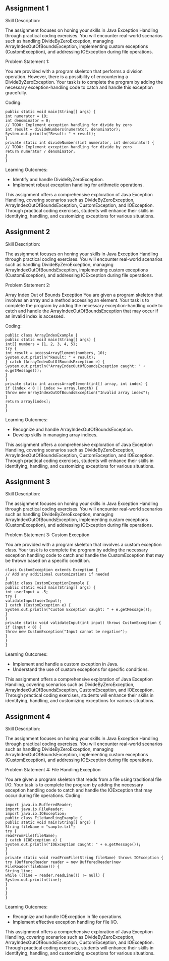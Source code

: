 ## Assignment 1

Skill Description:

The assignment focuses on honing your skills in Java Exception Handling through practical coding
exercises. You will encounter real-world scenarios such as handling DivideByZeroException, managing
ArrayIndexOutOfBoundsException, implementing custom exceptions (CustomException), and
addressing IOException during file operations.

Problem Statement 1:

You are provided with a program skeleton that performs a division operation. However, there is a
possibility of encountering a DivideByZeroException. Your task is to complete the program by adding
the necessary exception-handling code to catch and handle this exception gracefully.

Coding:

```public class DivideByZeroExample {
public static void main(String[] args) {
int numerator = 10;
int denominator = 0;
// TODO: Implement exception handling for divide by zero
int result = divideNumbers(numerator, denominator);
System.out.println("Result: " + result);
}
private static int divideNumbers(int numerator, int denominator) {
// TODO: Implement exception handling for divide by zero
return numerator / denominator;
}
}
```

Learning Outcomes:

- Identify and handle DivideByZeroException.
- Implement robust exception handling for arithmetic operations.

This assignment offers a comprehensive exploration of Java Exception Handling, covering scenarios
such as DivideByZeroException, ArrayIndexOutOfBoundsException, CustomException, and
IOException. Through practical coding exercises, students will enhance their skills in identifying,
handling, and customizing exceptions for various situations.


## Assignment 2
Skill Description:

The assignment focuses on honing your skills in Java Exception Handling through practical coding
exercises. You will encounter real-world scenarios such as handling DivideByZeroException, managing
ArrayIndexOutOfBoundsException, implementing custom exceptions (CustomException), and
addressing IOException during file operations.

Problem Statement 2: 

Array Index Out of Bounds Exception
You are given a program skeleton that involves an array and a method accessing an element. Your
task is to complete the program by adding the necessary exception-handling code to catch and
handle the ArrayIndexOutOfBoundsException that may occur if an invalid index is accessed.

Coding:
```
public class ArrayIndexExample {
public static void main(String[] args) {
int[] numbers = {1, 2, 3, 4, 5};
try {
int result = accessArrayElement(numbers, 10);
System.out.println("Result: " + result);
} catch (ArrayIndexOutOfBoundsException e) {
System.out.println("ArrayIndexOutOfBoundsException caught: " + e.getMessage());
}
}
private static int accessArrayElement(int[] array, int index) {
if (index < 0 || index >= array.length) {
throw new ArrayIndexOutOfBoundsException("Invalid array index");
}
return array[index];
}
}
```
Learning Outcomes:
- Recognize and handle ArrayIndexOutOfBoundsException.
- Develop skills in managing array indices.

This assignment offers a comprehensive exploration of Java Exception Handling, covering scenarios
such as DivideByZeroException, ArrayIndexOutOfBoundsException, CustomException, and
IOException. Through practical coding exercises, students will enhance their skills in identifying,
handling, and customizing exceptions for various situations.

## Assignment 3

Skill Description:

The assignment focuses on honing your skills in Java Exception Handling through practical coding
exercises. You will encounter real-world scenarios such as handling DivideByZeroException, managing
ArrayIndexOutOfBoundsException, implementing custom exceptions (CustomException), and
addressing IOException during file operations.

Problem Statement 3: Custom Exception

You are provided with a program skeleton that involves a custom exception class. Your task is to
complete the program by adding the necessary exception handling code to catch and handle the
CustomException that may be thrown based on a specific condition.

```
class CustomException extends Exception {
// Add any additional customizations if needed
}
public class CustomExceptionExample {
public static void main(String[] args) {
int userInput = -5;
try {
validateInput(userInput);
} catch (CustomException e) {
System.out.println("Custom Exception caught: " + e.getMessage());
}
}
private static void validateInput(int input) throws CustomException {
if (input < 0) {
throw new CustomException("Input cannot be negative");
}
}
}
```
Learning Outcomes:
- Implement and handle a custom exception in Java.
- Understand the use of custom exceptions for specific conditions.

This assignment offers a comprehensive exploration of Java Exception Handling, covering scenarios
such as DivideByZeroException, ArrayIndexOutOfBoundsException, CustomException, and
IOException. Through practical coding exercises, students will enhance their skills in identifying,
handling, and customizing exceptions for various situations.

## Assignment 4

Skill Description:

The assignment focuses on honing your skills in Java Exception Handling through practical coding
exercises. You will encounter real-world scenarios such as handling DivideByZeroException, managing
ArrayIndexOutOfBoundsException, implementing custom exceptions (CustomException), and
addressing IOException during file operations.

Problem Statement 4: File Handling Exception

You are given a program skeleton that reads from a file using traditional file I/O. Your task is to
complete the program by adding the necessary exception handling code to catch and handle the
IOException that may occur during file operations.
Coding:
```
import java.io.BufferedReader;
import java.io.FileReader;
import java.io.IOException;
public class FileHandlingExample {
public static void main(String[] args) {
String fileName = "sample.txt";
try {
readFromFile(fileName);
} catch (IOException e) {
System.out.println("IOException caught: " + e.getMessage());
}
}
private static void readFromFile(String fileName) throws IOException {
try (BufferedReader reader = new BufferedReader(new FileReader(fileName))) {
String line;
while ((line = reader.readLine()) != null) {
System.out.println(line);
}
}
}
}
```
Learning Outcomes:
- Recognize and handle IOException in file operations.
- Implement effective exception handling for file I/O.

This assignment offers a comprehensive exploration of Java Exception Handling, covering scenarios
such as DivideByZeroException, ArrayIndexOutOfBoundsException, CustomException, and
IOException. Through practical coding exercises, students will enhance their skills in identifying,
handling, and customizing exceptions for various situations.